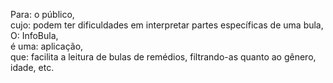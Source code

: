 Para: o público, <br>
cujo: podem ter dificuldades em interpretar partes específicas de uma bula, <br>
O: InfoBula, <br>
é uma: aplicação, <br>
que: facilita a leitura de bulas de remédios, filtrando-as quanto ao gênero, idade, etc.
